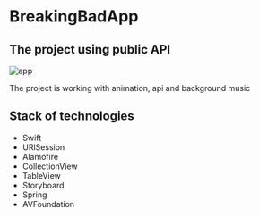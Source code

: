 # BreakingBadApp

## The project using public API

![app](https://github.com/ddyack/BreakingBadApp/blob/main/app.gif)

The project is working with animation, api and background music


## Stack of technologies

- Swift
- URlSession
- Alamofire
- CollectionView
- TableView
- Storyboard
- Spring
- AVFoundation
